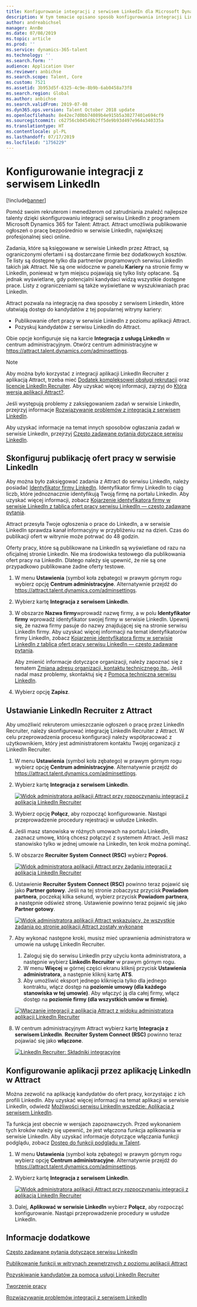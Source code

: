 ```yaml
---
title: Konfigurowanie integracji z serwisem LinkedIn dla Microsoft Dynamics 365 for Talent - Attract
description: W tym temacie opisano sposób konfigurowania integracji LinkedIn w systemie Microsoft Dynamics 365 for Talent - Attract, dzięki czemu można łatwo publikować ogłoszenia o pracę w serwisie LinkedIn, aby umożliwić im synchronizowanie informacji o rekrutacji z profilem serwisu LinkedIn
author: andreabichsel
manager: AnnBe
ms.date: 07/08/2019
ms.topic: article
ms.prod: ''
ms.service: dynamics-365-talent
ms.technology: ''
ms.search.form: ''
audience: Application User
ms.reviewer: anbichse
ms.search.scope: Talent, Core
ms.custom: 7521
ms.assetid: 3b953d5f-6325-4c9e-8b9b-6ab0458a73f8
ms.search.region: Global
ms.author: anbichse
ms.search.validFrom: 2019-07-08
ms.dyn365.ops.version: Talent October 2018 update
ms.openlocfilehash: 8e42ec7d0bb74089b4e915b5a30277401e694cf9
ms.sourcegitcommit: c62756cb04549b2ff5de9b93d497e964a340335a
ms.translationtype: HT
ms.contentlocale: pl-PL
ms.lasthandoff: 07/17/2019
ms.locfileid: "1756229"
---
```

# <a name="set-up-linkedin-integration"></a>Konfigurowanie integracji z serwisem LinkedIn

[!include[banner](../includes/banner.md)]

Pomóż swoim rekruterom i menedżerom od zatrudniania znaleźć najlepsze talenty dzięki skonfigurowaniu integracji serwisu LinkedIn z programem Microsoft Dynamics 365 for Talent: Attract. Attract umożliwia publikowanie ogłoszeń o pracę bezpośrednio w serwisie LinkedIn, największej profesjonalnej sieci online.

Zadania, które są księgowane w serwisie LinkedIn przez Attract, są ograniczonymi ofertami i są dostarczane firmie bez dodatkowych kosztów. Te listy są dostępne tylko dla partnerów programowych serwisu LinkedIn takich jak Attract. Nie są one widoczne w panelu **Kariery** na stronie firmy w LinkedIn, ponieważ w tym miejscu pojawiają się tylko listy opłacane. Są jednak wyświetlane, gdy potencjalni kandydaci widzą wszystkie dostępne prace. Listy z ograniczeniami są także wyświetlane w wyszukiwaniach prac LinkedIn.

Attract pozwala na integrację na dwa sposoby z serwisem LinkedIn, które ułatwiają dostęp do kandydatów z tej popularnej witryny kariery:

- Publikowanie ofert pracy w serwisie LinkedIn z poziomu aplikacji Attract.
- Pozyskuj kandydatów z serwisu LinkedIn do Attract.

Obie opcje konfiguruje się na karcie **Integracja z usługą LinkedIn** w centrum administracyjnym. Otwórz centrum administracyjne w <https://attract.talent.dynamics.com/adminsettings>.

> [!NOTE]
> Aby można było korzystać z integracji aplikacji LinkedIn Recruiter z aplikacją Attract, trzeba mieć [Dodatek kompleksowej obsługi rekrutacji](https://docs.microsoft.com/dynamics365/unified-operations/talent/attract-comprehensive-hiring) oraz [licencje LinkedIn Recruiter](https://business.linkedin.com/talent-solutions/cx/17/08/recruiter-demo-fs2-k18). Aby uzyskać więcej informacji, zajrzyj do [Która wersja aplikacji Attract?](./attract-comprehensive-hiring.md).

Jeśli występują problemy z zaksięgowaniem zadań w serwisie LinkedIn, przejrzyj informacje [Rozwiązywanie problemów z integracją z serwisem LinkedIn](./attract-troubleshoot-linkedin.md).

Aby uzyskać informacje na temat innych sposobów ogłaszania zadań w serwisie LinkedIn, przejrzyj [Często zadawane pytania dotyczące serwisu LinkedIn](./attract-linkedin-faq.md).

## <a name="configure-job-posting-to-linkedin"></a>Skonfiguruj publikację ofert pracy w serwisie LinkedIn

Aby można było zaksięgować zadania z Attract do serwisu LinkedIn, należy posiadać [Identyfikator firmy LinkedIn](https://aka.ms/findID). Identyfikator firmy LinkedIn to ciąg liczb, które jednoznacznie identyfikują Twoją firmę na portalu LinkedIn. Aby uzyskać więcej informacji, zobacz [Kojarzenie identyfikatora firmy w serwisie LinkedIn z tablicą ofert pracy serwisu LinkedIn — często zadawane pytania](https://aka.ms/findID).

Attract przesyła Twoje ogłoszenia o prace do LinkedIn, a w serwisie LinkedIn sprawdza kanał informacyjny w przybliżeniu raz na dzień. Czas do publikacji ofert w witrynie może potrwać do 48 godzin.

Oferty pracy, które są publikowane na LinkedIn są wyświetlane od razu na oficjalnej stronie LinkedIn. Nie ma środowiska testowego dla publikowania ofert pracy na LinkedIn. Dlatego należy się upewnić, że nie są one przypadkowo publikowane żadne oferty testowe. 

1. W menu **Ustawienia** (symbol koła zębatego) w prawym górnym rogu wybierz opcję **Centrum administracyjne**. Alternatywnie przejdź do <https://attract.talent.dynamics.com/adminsettings>.
2. Wybierz kartę **Integracja z serwisem LinkedIn**.
3. W obszarze **Nazwa firmy**wprowadź nazwę firmy, a w polu **Identyfikator firmy** wprowadź identyfikator swojej firmy w serwisie LinkedIn. Upewnij się, że nazwa firmy pasuje do nazwy znajdującej się na stronie serwisu LinkedIn firmy. Aby uzyskać więcej informacji na temat identyfikatorów firmy LinkedIn, zobacz [Kojarzenie identyfikatora firmy w serwisie LinkedIn z tablicą ofert pracy serwisu LinkedIn — często zadawane pytania](https://www.linkedin.com/help/linkedin/answer/98972).

    Aby zmienić informacje dotyczące organizacji, należy zapoznać się z tematem [Zmiana adresu organizacji, kontaktu technicznego itp.](https://docs.microsoft.com/office365/admin/manage/change-address-contact-and-more). Jeśli nadal masz problemy, skontaktuj się z [Pomocą techniczną serwisu LinkedIn](https://www.linkedin.com/help/linkedin).

4. Wybierz opcję **Zapisz**.

## <a name="set-up-linkedin-recruiter-with-attract"></a>Ustawianie LinkedIn Recruiter z Attract 

Aby umożliwić rekruterom umieszczanie ogłoszeń o pracę przez LinkedIn Recruiter, należy skonfigurować integrację LinkedIn Recruiter z Attract. W celu przeprowadzenia procesu konfiguracji należy współpracować z użytkownikiem, który jest administratorem kontaktu Twojej organizacji z LinkedIn Recruiter.

1. W menu **Ustawienia** (symbol koła zębatego) w prawym górnym rogu wybierz opcję **Centrum administracyjne**. Alternatywnie przejdź do <https://attract.talent.dynamics.com/adminsettings>.
2. Wybierz kartę **Integracja z serwisem LinkedIn**.

    [![Widok administratora aplikacji Attract przy rozpoczynaniu integracji z aplikacją LinkedIn Recruiter](./media/LinkedInConnect.png)](./media/LinkedInConnect.png)

3. Wybierz opcję **Połącz**, aby rozpocząć konfigurowanie. Nastąpi przeprowadzenie procedury rejestracji w usłudze LinkedIn.
4. Jeśli masz stanowiska w różnych umowach na portalu LinkedIn, zaznacz umowę, którą chcesz połączyć z systemem Attract. Jeśli masz stanowisko tylko w jednej umowie na LinkedIn, ten krok można pominąć.
5. W obszarze **Recruiter System Connect (RSC)** wybierz **Poproś**.

    [![Widok administratora aplikacji Attract przy żądaniu integracji z aplikacją LinkedIn Recruiter](./media/RequestLinkedInRSC.png)](./media/RequestLinkedInRSC.png)

6. Ustawienie **Recruiter System Connect (RSC)** powinno teraz pojawić się jako **Partner gotowy**. Jeśli na tej stronie zobaczysz przycisk **Powiadom partnera**, poczekaj kilka sekund, wybierz przycisk **Powiadom partnera**, a następnie odśwież stronę. Ustawienie powinno teraz pojawić się jako **Partner gotowy**.

    [![Widok administratora aplikacji Attract wskazujący, że wszystkie żądania po stronie aplikacji Attract zostały wykonane](./media/PartnerReadyRSC.png)](./media/PartnerReadyRSC.png)

7. Aby wykonać następne kroki, musisz mieć uprawnienia administratora w umowie na usługę LinkedIn Recruiter.

    1. Zaloguj się do serwisu LinkedIn przy użyciu konta administratora, a następnie wybierz **LinkedIn Recruiter** w prawym górnym rogu. 
    2. W menu **Więcej** w górnej części ekranu kliknij przycisk **Ustawienia administratora**, a następnie kliknij kartę **ATS**.
    3. Aby umożliwić eksport jednego kliknięcia tylko dla jednego kontraktu, włącz dostęp na **poziomie umowy (dla każdego stanowiska w tej umowie)**. Aby włączyć ją dla całej firmy, włącz dostęp na **poziomie firmy (dla wszystkich umów w firmie)**.

    [![Włączanie integracji z aplikacją Attract z widoku administratora aplikacji LinkedIn Recruiter](./media/EnableRSC.png)](./media/EnableRSC.png)

8. W centrum administracyjnym Attract wybierz kartę **Integracja z serwisem LinkedIn**. **Recruiter System Connect (RSC)** powinno teraz pojawiać się jako **włączone**.

    [![LinkedIn Recruiter: Składniki integracyjne](./media/RSCSetupComplete.png)](./media/RSCSetupComplete.png)

## <a name="set-up-apply-with-linkedin-in-attract"></a>Konfigurowanie aplikacji przez aplikację LinkedIn w Attract

Można zezwolić na aplikację kandydatów do ofert pracy, korzystając z ich profili LinkedIn. Aby uzyskać więcej informacji na temat aplikacji w serwisie LinkedIn, odwiedź [Możliwości serwisu LinkedIn wszędzie: Aplikacja z serwisem LinkedIn](https://blog.linkedin.com/2011/07/24/apply-with-linkedin).

Ta funkcja jest obecnie w wersjach zapoznawczych. Przed wykonaniem tych kroków należy się upewnić, że jest włączona funkcja aplikowania w serwisie LinkedIn. Aby uzyskać informacje dotyczące włączania funkcji podglądu, zobacz [Dostęp do funkcji podglądu w Talent](./access-preview-feature.md).

1. W menu **Ustawienia** (symbol koła zębatego) w prawym górnym rogu wybierz opcję **Centrum administracyjne**. Alternatywnie przejdź do <https://attract.talent.dynamics.com/adminsettings>.
2. Wybierz kartę **Integracja z serwisem LinkedIn**.

    [![Widok administratora aplikacji Attract przy rozpoczynaniu integracji z aplikacją LinkedIn Recruiter](./media/LinkedInConnect.png)](./media/LinkedInConnect.png)

3. Dalej, **Aplikować w serwisie LinkedIn** wybierz **Połącz**, aby rozpocząć konfigurowanie. Nastąpi przeprowadzenie procedury w usłudze LinkedIn.

## <a name="see-also"></a>Informacje dodatkowe

[Często zadawane pytania dotyczące serwisu LinkedIn](./attract-linkedin-faq.md)

[Publikowanie funkcji w witrynach zewnętrznych z poziomu aplikacji Attract](./posting-jobs-external.md)

[Pozyskiwanie kandydatów za pomocą usługi LinkedIn Recruiter](./attract-linkedin-recruiter.md)

[Tworzenie pracy](./creating-jobs-attract.md)

[Rozwiązywanie problemów integracji z serwisem LinkedIn](./attract-troubleshoot-linkedin.md)
